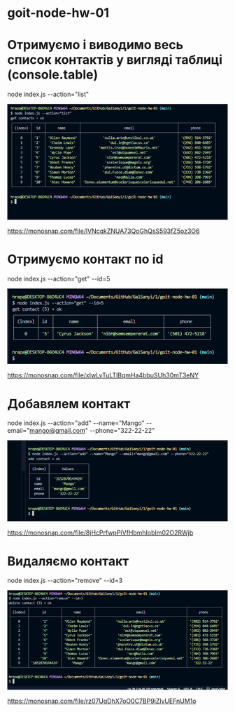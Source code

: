 # goit-node-hw-01

# Отримуємо і виводимо весь список контактів у вигляді таблиці (console.table)

node index.js --action="list"

![Image alt](https://github.com/RomanKhrapai/goit-node-hw-01/raw/main/image/list.png)

https://monosnap.com/file/lVNcqkZNUA73QoGhQsS593fZ5oz3O6

# Отримуємо контакт по id

node index.js --action="get" --id=5

![Image alt](https://github.com/RomanKhrapai/goit-node-hw-01/raw/main/image/get.png)

https://monosnap.com/file/xIwLvTuLTlBqmHa4bbuSUh30mT3eNY

# Добавялем контакт

node index.js --action="add" --name="Mango" --email="mango@gmail.com" --phone="322-22-22"

![Image alt](https://github.com/RomanKhrapai/goit-node-hw-01/raw/main/image/add.png)

https://monosnap.com/file/8jHcPrfwpPiVfHbmhIobIm02O2RWjb

# Видаляємо контакт

node index.js --action="remove" --id=3

![Image alt](https://github.com/RomanKhrapai/goit-node-hw-01/raw/main/image/remove.png)

https://monosnap.com/file/rz07UqDhX7oO0C7BP9iZlvUEFnUM1o
